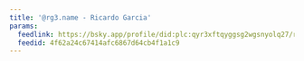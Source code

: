 ```yaml
---
title: '@rg3.name - Ricardo Garcia'
params:
  feedlink: https://bsky.app/profile/did:plc:qyr3xftqyggsg2wgsnyolq27/rss
  feedid: 4f62a24c67414afc6867d64cb4f1a1c9
---
```

